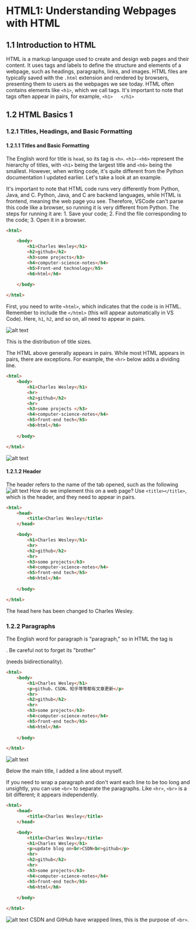 # HTML1: Understanding Webpages with HTML

## 1.1 Introduction to HTML
HTML is a markup language used to create and design web pages and their content. It uses tags and labels to define the structure and elements of a webpage, such as headings, paragraphs, links, and images. HTML files are typically saved with the `.html` extension and rendered by browsers, presenting them to users as the webpages we see today. HTML often contains elements like `<h1>`, which we call tags. It's important to note that tags often appear in pairs, for example, `<h1> `  ` </h1>`

## 1.2 HTML Basics 1
### 1.2.1 Titles, Headings, and Basic Formatting
#### 1.2.1.1 Titles and Basic Formatting
The English word for title is `head`, so its tag is `<h>`. `<h1>-<h6>` represent the hierarchy of titles, with `<h1>` being the largest title and `<h6>` being the smallest. However, when writing code, it's quite different from the Python documentation I updated earlier. Let's take a look at an example.

It's important to note that HTML code runs very differently from Python, Java, and C. Python, Java, and C are backend languages, while HTML is frontend, meaning the web page you see. Therefore, VSCode can't parse this code like a browser, so running it is very different from Python. The steps for running it are: 1. Save your code; 2. Find the file corresponding to the code; 3. Open it in a browser.
```html
<html>

    <body>
        <h1>Charles Wesley</h1>
        <h2>github</h2>
        <h3>some projects</h3>
        <h4>computer-science-notes</h4>
        <h5>Front-end technology</h5>
        <h6>html</h6>
        
    </body>

</html>
```
First, you need to write `<html>`, which indicates that the code is in HTML. Remember to include the `</html>` (this will appear automatically in VS Code).
Here, `h1`, `h2`, and so on, all need to appear in pairs.

![alt text](image-1.png)

This is the distribution of title sizes.

The HTML above generally appears in pairs. While most HTML appears in pairs, there are exceptions. For example, the `<hr>` below adds a dividing line.
```html
<html>
    <body>
        <h1>Charles Wesley</h1>
        <hr>
        <h2>github</h2>
        <hr>
        <h3>some projects </h3>
        <h4>computer-science-notes</h4>
        <h5>front-end tech</h5>
        <h6>html</h6>
        
    </body>

</html>
```
![alt text](image.png)

#### 1.2.1.2 Header
The header refers to the name of the tab opened, such as the following ![alt text](image-2.png) How do we implement this on a web page? Use `<title></title>`, which is the header, and they need to appear in pairs.
```html
<html>
    <head>
        <title>Charles Wesley</title>
    </head>

    <body>
        <h1>Charles Wesley</h1>
        <hr>
        <h2>github</h2>
        <hr>
        <h3>some projects</h3>
        <h4>computer-science-notes</h4>
        <h5>front-end tech</h5>
        <h6>html</h6>
        
    </body>

</html>
```
The head here has been changed to Charles Wesley.

### 1.2.2 Paragraphs
The English word for paragraph is "paragraph," so in HTML the tag is <p>. Be careful not to forget its "brother" </p> (needs bidirectionality).
```html
<html>
    <body>
        <h1>Charles Wesley</h1>
        <p>github，CSDN，知乎等等都有文章更新</p>
        <hr>
        <h2>github</h2>
        <hr>
        <h3>some projects</h3>
        <h4>computer-science-notes</h4>
        <h5>front-end tech</h5>
        <h6>html</h6>
        
    </body>

</html>
```

![alt text](image-3.png)

Below the main title, I added a line about myself.

If you need to wrap a paragraph and don't want each line to be too long and unsightly, you can use `<br>` to separate the paragraphs. Like `<hr>`, `<br>` is a bit different; it appears independently.
```html
<html>
    <head>
        <title>Charles Wesley</title>
    </head>

    <body>
        <title>Charles Wesley</title>
        <h1>Charles Wesley</h1>
        <p>update blog on<br>CSDN<br>github</p>
        <hr>
        <h2>github</h2>
        <hr>
        <h3>some projects</h3>
        <h4>computer-science-notes</h4>
        <h5>front-end tech</h5>
        <h6>html</h6>
        
    </body>

</html>
```
![alt text](image-4.png) CSDN and GitHub have wrapped lines, this is the purpose of `<br>`.

